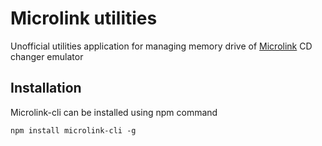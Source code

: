 # Microlink utilities

Unofficial utilities application for managing memory drive of [Microlink](http://www.microlink.rs) CD changer emulator 

## Installation

Microlink-cli can be installed using npm command
```
npm install microlink-cli -g
```

